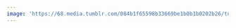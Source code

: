 ```yaml
---
image: 'https://68.media.tumblr.com/084b1f65598b33669be1b0b1b0202b26/tumblr_nl5je3O11C1tbdx3so1_1280.jpg'
---
```

